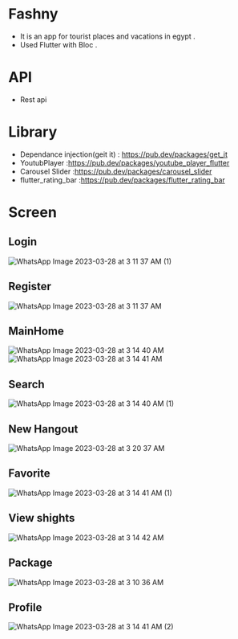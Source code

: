 # Fashny

- It is an app for tourist places and vacations in egypt .
- Used Flutter with Bloc .
# API
- Rest api
# Library
- Dependance injection(geit it) : https://pub.dev/packages/get_it
- YoutubPlayer :https://pub.dev/packages/youtube_player_flutter
- Carousel Slider :https://pub.dev/packages/carousel_slider
- flutter_rating_bar :https://pub.dev/packages/flutter_rating_bar


# Screen
## Login


![WhatsApp Image 2023-03-28 at 3 11 37 AM (1)](https://user-images.githubusercontent.com/103155342/228101158-4764bb91-5901-4fcd-a753-fc3195ce7d47.jpeg)

## Register


![WhatsApp Image 2023-03-28 at 3 11 37 AM](https://user-images.githubusercontent.com/103155342/228101262-b2879355-67bb-4349-acbe-212972b01cee.jpeg)

## MainHome


![WhatsApp Image 2023-03-28 at 3 14 40 AM](https://user-images.githubusercontent.com/103155342/228101433-4629fedc-8c87-4095-b289-c4d866ac7bde.jpeg)
![WhatsApp Image 2023-03-28 at 3 14 41 AM](https://user-images.githubusercontent.com/103155342/228101563-89eff942-9728-440a-b83c-968f6549647b.jpeg)

## Search


![WhatsApp Image 2023-03-28 at 3 14 40 AM (1)](https://user-images.githubusercontent.com/103155342/228101890-88bdeece-a6f6-4b81-94fd-4c4a633f73ac.jpeg)

## New Hangout

![WhatsApp Image 2023-03-28 at 3 20 37 AM](https://user-images.githubusercontent.com/103155342/228102083-1d25071b-7cd5-4711-b60b-b087ab050db0.jpeg)

## Favorite

![WhatsApp Image 2023-03-28 at 3 14 41 AM (1)](https://user-images.githubusercontent.com/103155342/228102229-e8286d71-5924-4e57-9ff6-fc8903561ff1.jpeg)

## View shights

![WhatsApp Image 2023-03-28 at 3 14 42 AM](https://user-images.githubusercontent.com/103155342/228102395-c4d246fd-2033-4689-9572-087d239a6254.jpeg)


## Package

![WhatsApp Image 2023-03-28 at 3 10 36 AM](https://user-images.githubusercontent.com/103155342/228102638-94c62fcb-212b-4c0a-a497-01c5739cd393.jpeg)

## Profile

![WhatsApp Image 2023-03-28 at 3 14 41 AM (2)](https://user-images.githubusercontent.com/103155342/228102751-4fcc7fdb-6d61-47b0-9df5-4de75fdff454.jpeg)

